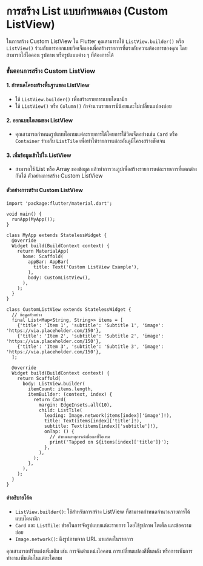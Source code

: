 
# การสร้าง List แบบกำหนดเอง (Custom ListView)

ในการสร้าง Custom ListView ใน Flutter คุณสามารถใช้ ```ListView.builder()``` หรือ ```ListView()``` ร่วมกับการออกแบบวิดเจ็ตเองเพื่อสร้างรายการที่ตรงกับความต้องการของคุณ โดยสามารถใส่ไอคอน รูปภาพ หรือรูปแบบต่าง ๆ ที่ต้องการได้

### ขั้นตอนการสร้าง Custom ListView

#### 1. กำหนดโครงสร้างพื้นฐานของ ListView
  - ใช้ ```ListView.builder()``` เพื่อสร้างรายการแบบไดนามิก
  - ใช้ ```ListView()``` หรือ ```Column()``` ถ้าจำนวนรายการมีน้อยและไม่เปลี่ยนแปลงบ่อย

#### 2. ออกแบบไอเทมของ ListView
  - คุณสามารถกำหนดรูปแบบไอเทมแต่ละรายการได้โดยการใช้วิดเจ็ตอย่างเช่น ```Card``` หรือ ```Container``` ร่วมกับ ```ListTile``` เพื่อทำให้รายการแต่ละอันดูมีโครงสร้างชัดเจน

#### 3. เพิ่มข้อมูลเข้าไปใน ListView
  - สามารถใช้ List หรือ Array ของข้อมูล แล้วทำการวนลูปเพื่อสร้างรายการแต่ละรายการที่แตกต่างกันได้
ตัวอย่างการสร้าง Custom ListView

#### ตัวอย่างการสร้าง Custom ListView
```
import 'package:flutter/material.dart';

void main() {
  runApp(MyApp());
}

class MyApp extends StatelessWidget {
  @override
  Widget build(BuildContext context) {
    return MaterialApp(
      home: Scaffold(
        appBar: AppBar(
          title: Text('Custom ListView Example'),
        ),
        body: CustomListView(),
      ),
    );
  }
}

class CustomListView extends StatelessWidget {
  // ข้อมูลตัวอย่าง
  final List<Map<String, String>> items = [
    {'title': 'Item 1', 'subtitle': 'Subtitle 1', 'image': 'https://via.placeholder.com/150'},
    {'title': 'Item 2', 'subtitle': 'Subtitle 2', 'image': 'https://via.placeholder.com/150'},
    {'title': 'Item 3', 'subtitle': 'Subtitle 3', 'image': 'https://via.placeholder.com/150'},
  ];

  @override
  Widget build(BuildContext context) {
    return Scaffold(
      body: ListView.builder(
        itemCount: items.length,
        itemBuilder: (context, index) {
          return Card(
            margin: EdgeInsets.all(10),
            child: ListTile(
              leading: Image.network(items[index]['image']!),
              title: Text(items[index]['title']!),
              subtitle: Text(items[index]['subtitle']!),
              onTap: () {
                // กำหนดเหตุการณ์เมื่อกดที่ไอเทม
                print('Tapped on ${items[index]['title']}');
              },
            ),
          );
        },
      ),
    );
  }
}
```

#### คำอธิบายโค้ด
- ```ListView.builder()```: ใช้สำหรับการสร้าง ListView ที่สามารถกำหนดจำนวนรายการได้แบบไดนามิก
- ```Card``` และ ```ListTile```: ช่วยในการจัดรูปแบบแต่ละรายการ โดยใช้รูปภาพ ไตเติ้ล และข้อความย่อย
- ```Image.network()```: ดึงรูปภาพจาก URL มาแสดงในรายการ

คุณสามารถปรับแต่งเพิ่มเติม เช่น การจัดตำแหน่งไอคอน การเปลี่ยนแปลงสีพื้นหลัง หรือการเพิ่มการทำงานเพิ่มเติมในแต่ละไอเทม